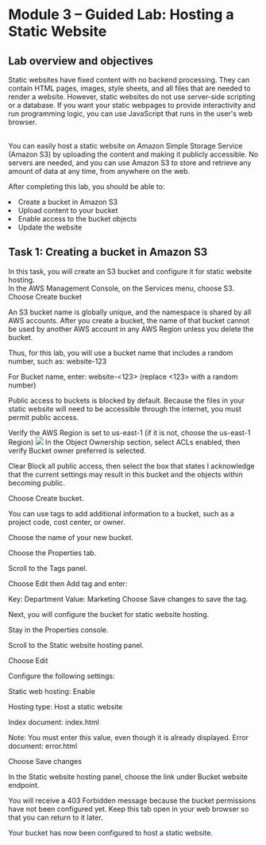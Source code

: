 <h1>Module 3 – Guided Lab: Hosting a Static Website</h1>
<h2>Lab overview and objectives</h2>
Static websites have fixed content with no backend processing. They can contain HTML pages, images, style sheets, and all files that are needed to render a website. However, static websites do not use server-side scripting or a database. If you want your static webpages to provide interactivity and run programming logic, you can use JavaScript that runs in the user's web browser.<br><br>

You can easily host a static website on Amazon Simple Storage Service (Amazon S3) by uploading the content and making it publicly accessible. No servers are needed, and you can use Amazon S3 to store and retrieve any amount of data at any time, from anywhere on the web.

After completing this lab, you should be able to:
<li>Create a bucket in Amazon S3
<li>Upload content to your bucket
<li>Enable access to the bucket objects
<li>Update the website

<h2>Task 1: Creating a bucket in Amazon S3</h2>
In this task, you will create an S3 bucket and configure it for static website hosting.<br>
In the AWS Management Console, on the Services menu, choose S3.<br>
Choose Create bucket<br>

An S3 bucket name is globally unique, and the namespace is shared by all AWS accounts. After you create a bucket, the name of that bucket cannot be used by another AWS account in any AWS Region unless you delete the bucket.

Thus, for this lab, you will use a bucket name that includes a random number, such as: website-123

For Bucket name, enter: website-<123> (replace <123> with a random number)

Public access to buckets is blocked by default. Because the files in your static website will need to be accessible through the internet, you must permit public access.

Verify the AWS Region is set to us-east-1 (if it is not, choose the us-east-1 Region)
<img src="https://i.imgur.com/70klToy.png">
In the Object Ownership section, select ACLs enabled, then verify Bucket owner preferred is selected.

Clear Block all public access, then select the box that states I acknowledge that the current settings may result in this bucket and the objects within becoming public.

Choose Create bucket.

You can use tags to add additional information to a bucket, such as a project code, cost center, or owner.

Choose the name of your new bucket.

Choose the  Properties tab.

Scroll to the Tags panel.

Choose Edit then Add tag and enter:

Key: Department
Value: Marketing
Choose Save changes to save the tag.

Next, you will configure the bucket for static website hosting.

Stay in the Properties console.

Scroll to the Static website hosting panel.

Choose Edit

Configure the following settings:

Static web hosting: Enable

Hosting type: Host a static website

Index document: index.html

Note: You must enter this value, even though it is already displayed.
Error document: error.html

Choose Save changes

In the Static website hosting panel, choose the link under Bucket website endpoint.

You will receive a 403 Forbidden message because the bucket permissions have not been configured yet. Keep this tab open in your web browser so that you can return to it later.

Your bucket has now been configured to host a static website.
